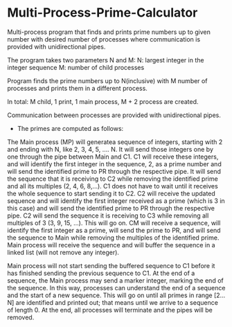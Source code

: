 # Multi-Process-Prime-Calculator
Multi-process program that finds and prints prime numbers up to given number with desired number of processes where communication is provided with unidirectional pipes.

The program takes two parameters N and M:
  N: largest integer in the integer sequence
  M: number of child processes
  
Program finds the prime numbers up to N(inclusive) with M number of processes and prints them in a different process.

In total: M child, 1 print, 1 main process, M + 2 process are created.

Communication between processes are provided with unidirectional pipes.

  
* The primes are computed as follows:

The Main process (MP) will generatea sequence of integers, starting with 2 and ending with N, like 2, 3, 4, 5, …. N. It will
send those integers one by one through the pipe between Main and C1. C1 will
receive these integers, and will identify the first integer in the sequence, 2, as a
prime number and will send the identified prime to PR through the respective pipe.
It will send the sequence that it is receiving to C2 while removing the identified
prime and all its multiples (2, 4, 6, 8,…). C1 does not have to wait until it receives the
whole sequence to start sending it to C2. C2 will receive the updated sequence and
will identify the first integer received as a prime (which is 3 in this case) and will
send the identified prime to PR through the respective pipe. C2 will send the
sequence it is receiving to C3 while removing all multiples of 3 (3, 9, 15, …). This will go on. 
CM will receive a sequence, will identify the first integer as a prime, will send
the prime to PR, and will send the sequence to Main while removing the multiples
of the identified prime. Main process will receive the sequence and will buffer the
sequence in a linked list (will not remove any integer). 

Main process will not start
sending the buffered sequence to C1 before it has finished sending the previous
sequence to C1. At the end of a sequence, the Main process may send a marker
integer, marking the end of the sequence. In this way, processes can understand the
end of a sequence and the start of a new sequence. This will go on until all primes in
range [2…N] are identified and printed out; that means until we arrive to a sequence
of length 0. At the end, all processes will terminate and the pipes will be removed.
